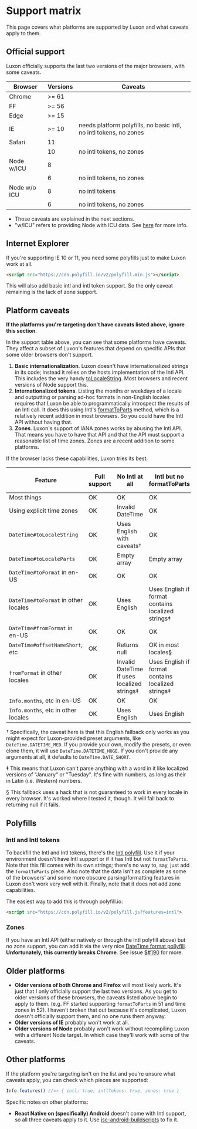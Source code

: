 # Support matrix

This page covers what platforms are supported by Luxon and what caveats apply to them.

## Official support

Luxon officially supports the last two versions of the major browsers, with some caveats.


| Browser      | Versions | Caveats                                                           |
|--------------|----------|-------------------------------------------------------------------|
| Chrome       |    >= 61 |                                                                   |
| FF           |    >= 56 |                                                                   |
| Edge         |    >= 15 |                                                                   |
| IE           |    >= 10 | needs platform polyfills, no basic intl, no intl tokens, no zones |
| Safari       |       11 |                                                                   |
|              |       10 | no intl tokens, no zones                                          |
| Node w/ICU   |        8 |                                                                   |
|              |        6 | no intl tokens, no zones                                          |
| Node w/o ICU |        8 | no intl tokens                                                    |
|              |        6 | no intl tokens, no zones                                          |


 * Those caveats are explained in the next sections.
 * "w/ICU" refers to providing Node with ICU data. See [here](https://github.com/nodejs/node/wiki/Intl) for more info.

## Internet Explorer

If you're supporting IE 10 or 11, you need some polyfills just to make Luxon work at all.

```html
<script src="https://cdn.polyfill.io/v2/polyfill.min.js"></script>
```

This will also add basic intl and intl token support. So the only caveat remaining is the lack of zone support.

## Platform caveats

**If the platforms you're targeting don't have caveats listed above, ignore this section**.

In the support table above, you can see that some platforms have caveats. They affect a subset of Luxon's features that depend on specific APIs that some older browsers don't support.

 1. **Basic internationalization**. Luxon doesn't have internationalized strings in its code; instead it relies on the hosts implementation of the Intl API. This includes the very handy [toLocaleString](../class/src/datetime.js~DateTime.html#instance-method-toLocaleString). Most browsers and recent versions of Node support this.
 1. **Internationalized tokens**. Listing the months or weekdays of a locale and outputting or parsing ad-hoc formats in non-English locales requires that Luxon be able to programmatically introspect the results of an Intl call. It does this using Intl's [formatToParts](https://developer.mozilla.org/en-US/docs/Web/JavaScript/Reference/Global_Objects/DateTimeFormat/formatToParts) method, which is a relatively recent addition in most browsers. So you could have the Intl API without having that.
 1. **Zones**. Luxon's support of IANA zones works by abusing the Intl API. That means you have to have that API and that the API must support a reasonable list of time zones. Zones are a recent addition to some platforms.
 
 If the browser lacks these capabilities, Luxon tries its best:

| Feature                              | Full support | No Intl at all                              | Intl but no formatToParts                          | No IANA zone support |
|--------------------------------------|--------------|---------------------------------------------|----------------------------------------------------|----------------------|
| Most things                          | OK           | OK                                          | OK                                                 | OK                   |
| Using explicit time zones            | OK           | Invalid DateTime                            | OK                                                 | Invalid DateTime     |
| `DateTime#toLocaleString`            | OK           | Uses English with caveats†                  | OK                                                 | OK                   |
| `DateTime#toLocaleParts`             | OK           | Empty array                                 | Empty array                                        | OK                   |
| `DateTime#toFormat` in en-US         | OK           | OK                                          | OK                                                 | OK                   |
| `DateTime#toFormat` in other locales | OK           | Uses English                                | Uses English if format contains localized strings‡ | OK                   |
| `DateTime#fromFormat` in en-US       | OK           | OK                                          | OK                                                 | OK                   |
| `DateTime#offsetNameShort`, etc      | OK           | Returns null                                | OK in most locales§                                |                      |
| `fromFormat` in other locales        | OK           | Invalid DateTime if uses localized strings‡ | Uses English if format contains localized strings‡ | OK                   |
| `Info.months`, etc in en-US          | OK           | OK                                          | OK                                                 | OK                   |
| `Info.months`, etc in other locales  | OK           | Uses English                                | Uses English                                       | OK                   |

† Specifically, the caveat here is that this English fallback only works as you might expect for Luxon-provided preset arguments, like `DateTime.DATETIME_MED`. If you provide your own, modify the presets, or even clone them, it will use `DateTime.DATETIME_HUGE`. If you don't provide any arguments at all, it defaults to `DateTime.DATE_SHORT`.

‡ This means that Luxon can't parse anything with a word in it like localized versions of "January" or "Tuesday". It's fine with numbers, as long as their in Latin (i.e. Western) numbers.

§ This fallback uses a hack that is not guaranteed to work in every locale in every browser. It's worked where I tested it, though. It will fall back to returning null if it fails.

## Polyfills

### Intl and Intl tokens

To backfill the Intl and Intl tokens, there's the [Intl polyfill](https://github.com/andyearnshaw/Intl.js/). Use it if your environment doesn't have Intl support or if it has Intl but not `formatToParts`. Note that this fill comes with its own strings; there's no way to, say, just add the `formatToParts` piece. Also note that the data isn't as complete as some of the browsers' and some more obscure parsing/formatting features in Luxon don't work very well with it. Finally, note that it does not add zone capabilities.

The easiest way to add this is through polyfill.io:

```html
<script src="https://cdn.polyfill.io/v2/polyfill.js?features=intl">
```

### Zones

If you have an Intl API (either natively or through the Intl polyfill above) but no zone support, you can add it via the very nice [DateTime format pollyfill](https://github.com/yahoo/date-time-format-timezone). **Unfortunately, this currently breaks Chrome**. See issue [$#190](https://github.com/moment/luxon/issues/190) for more.

## Older platforms

 * **Older versions of both Chrome and Firefox** will most likely work. It's just that I only officially support the last two versions. As you get to older versions of these browsers, the caveats listed above begin to apply to them. (e.g. FF started supporting `formatToParts` in 51 and time zones in 52). I haven't broken that out because it's complicated, Luxon doesn't officially support them, and no one runs them anyway.
 * **Older versions of IE** probably won't work at all.
 * **Older versions of Node** probably won't work without recompiling Luxon  with a different Node target. In which case they'll work with some of the caveats.

## Other platforms

If the platform you're targeting isn't on the list and you're unsure what caveats apply, you can check which pieces are supported:

```js
Info.features() //=> { intl: true, intlTokens: true, zones: true }
```

Specific notes on other platforms:

 * **React Native on (specifically) Android** doesn't come with Intl support, so all three caveats apply to it. Use [jsc-android-buildscripts](https://github.com/SoftwareMansion/jsc-android-buildscripts) to fix it.
